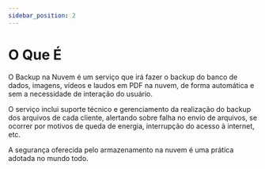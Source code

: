 ```yaml
---
sidebar_position: 2
---
```


# O Que É

O Backup na Nuvem é um serviço que irá fazer o backup do banco de dados,
imagens, vídeos e laudos em PDF na nuvem, de forma automática e sem a
necessidade de interação do usuário.

O serviço inclui suporte técnico e gerenciamento da realização do backup
dos arquivos de cada cliente, alertando sobre falha no envio de
arquivos, se ocorrer por motivos de queda de energia, interrupção do
acesso à internet, etc.

A segurança oferecida pelo armazenamento na nuvem é uma prática adotada
no mundo todo.